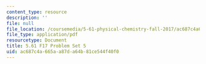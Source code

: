 ```yaml
---
content_type: resource
description: ''
file: null
file_location: /coursemedia/5-61-physical-chemistry-fall-2017/ac687c4a665aa87da64b81ce544f40f0_MIT5_61F17_pset5.pdf
file_type: application/pdf
resourcetype: Document
title: 5.61 F17 Problem Set 5
uid: ac687c4a-665a-a87d-a64b-81ce544f40f0
---
```

